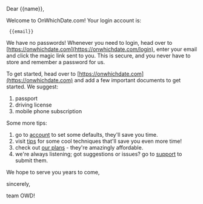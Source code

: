 
Dear {{name}},

Welcome to OnWhichDate.com! Your login account is:

` {{email}}` 

We have no passwords! Whenever you need to login, head over to [https://onwhichdate.com](https://onwhichdate.com/login), enter your email and click the magic link sent to you. This is secure, and you never have to store and remember a password for us.

To get started, head over to [https://onwhichdate.com](https://onwhichdate.com) and add a few important documents to get started. We suggest:

1. passport
2. driving license
3. mobile phone subscription

Some more tips:

1. go to [account](https://onwhichdate.com/account) to set some defaults, they'll save you time.
3. visit [tips](https://onwhichdate.com/tips) for some cool techniques that'll save you even more time!
4. check out [our plans](https://onwhichdate.com/plans) - they're amazingly affordable.
5. we're always listening; got suggestions or issues? go to [support](https://onwhichdate.com/support) to submit them.

We hope to serve you years to come,

sincerely, 

team OWD!
